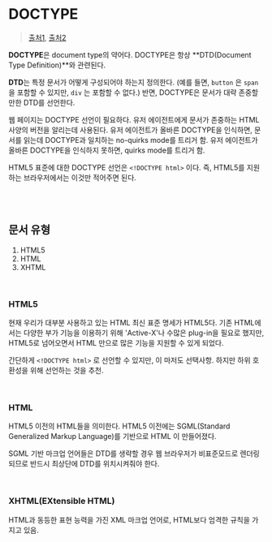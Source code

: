 # DOCTYPE

> [출처1](https://github.com/pozafly/front-end-interview-handbook/blob/master/contents/kr/html-questions.md#doctype%EC%9D%80-%EB%AC%B4%EC%97%87%EC%9D%84-%ED%95%98%EB%82%98%EC%9A%94), [출처2](https://velog.io/@hwiyu25/DOCTYPE)

**DOCTYPE**은 document type의 약어다. DOCTYPE은 항상 **DTD(Document Type Definition)**와 관련된다.

**DTD**는 특정 문서가 어떻게 구성되어야 하는지 정의한다. (예를 들면, `button` 은 `span` 을 포함할 수 있지만, `div` 는 포함할 수 없다.) 반면, DOCTYPE은 문서가 대략 존중할만한 DTD를 선언한다.

웹 페이지는 DOCTYPE 선언이 필요하다. 유저 에이전트에게 문서가 존중하는 HTML 사양의 버전을 알리는데 사용된다. 유저 에이전트가 올바른 DOCTYPE을 인식하면, 문서를 읽는데 DOCTYPE과 일치하는 no-quirks mode를 트리거 함. 유저 에이전트가 올바른 DOCTYPE을 인식하지 못하면, quirks mode를 트리거 함.

HTML5 표준에 대한 DOCTYPE 선언은 `<!DOCTYPE html>` 이다. 즉, HTML5를 지원하는 브라우저에서는 이것만 적어주면 된다.

<br/>

<br/>

## 문서 유형

1. HTML5
2. HTML
3. XHTML

<br/>

### HTML5

현재 우리가 대부분 사용하고 있는 HTML 최신 표준 명세가 HTML5다. 기존 HTML에서는 다양한 부가 기능을 이용하기 위해 'Active-X'나 수많은 plug-in을 필요로 했지만, HTML5로 넘어오면서 HTML 만으로 많은 기능을 지원할 수 있게 되었다.

간단하게 `<!DOCTYPE html>` 로 선언할 수 있지만, 이 마저도 선택사항. 하지만 하위 호환성을 위해 선언하는 것을 추천.

<br/>

### HTML

HTML5 이전의 HTML들을 의미한다. HTML5 이전에는 SGML(Standard Generalized Markup Language)를 기반으로 HTML 이 만들어졌다.

SGML 기반 마크업 언어들은 DTD를 생략할 경우 웹 브라우저가 비표준모드로 렌더링 되므로 반드시 최상단에 DTD를 위치시켜줘야 한다.

<br/>

### XHTML(EXtensible HTML)

HTML과 동등한 표현 능력을 가진 XML 마크업 언어로, HTML보다 엄격한 규칙을 가지고 있음.